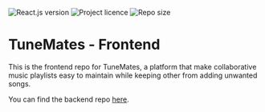 ![React.js version](https://img.shields.io/badge/React.js-^18.3.1-61DAFB?style=for-the-badge)
![Project licence](https://img.shields.io/github/license/NamelessProj/TuneMates_Frontend?style=for-the-badge)
![Repo size](https://img.shields.io/github/repo-size/NamelessProj/TuneMates_Frontend?style=for-the-badge)

# TuneMates - Frontend
This is the frontend repo for TuneMates, a platform that make collaborative music playlists easy to maintain while keeping other from adding unwanted songs.

You can find the backend repo [here](https://github.com/NamelessProj/TuneMates_Backend).